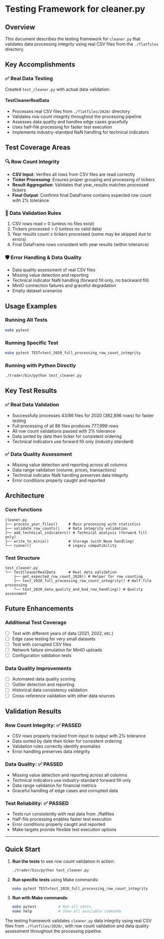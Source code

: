 # Testing Framework for cleaner.py

## Overview

This document describes the testing framework for `cleaner.py` that validates data processing integrity using real CSV files from the `./flatfiles` directory.

## Key Accomplishments

### ✅ **Real Data Testing**

Created `test_cleaner.py` with actual data validation:

#### **TestCleanerRealData**

- Processes real CSV files from `./flatfiles/2020/` directory
- Validates row count integrity throughout the processing pipeline
- Assesses data quality and handles edge cases gracefully
- Uses half-file processing for faster test execution
- Implements industry-standard NaN handling for technical indicators

## Test Coverage Areas

### 🔍 **Row Count Integrity**

- **CSV Input**: Verifies all rows from CSV files are read correctly
- **Ticker Processing**: Ensures proper grouping and processing of tickers
- **Result Aggregation**: Validates that year_results matches processed tickers
- **Final Output**: Confirms final DataFrame contains expected row count with 2% tolerance

### 🧪 **Data Validation Rules**

1. CSV rows read > 0 (unless no files exist)
2. Tickers processed > 0 (unless no valid data)
3. Year results count ≤ tickers processed (some may be skipped due to errors)
4. Final DataFrame rows consistent with year results (within tolerance)

### 🛡️ **Error Handling & Data Quality**

- Data quality assessment of real CSV files
- Missing value detection and reporting
- Technical indicator NaN handling (forward fill only, no backward fill)
- MinIO connection failures and graceful degradation
- Empty dataset scenarios

## Usage Examples

### Running All Tests

```bash
make pytest
```

### Running Specific Test

```bash
make pytest TEST=test_2020_full_processing_row_count_integrity
```

### Running with Python Directly

```bash
./trader/bin/python test_cleaner.py
```

## Key Test Results

### ✅ **Real Data Validation**

- Successfully processes 43/86 files for 2020 (382,896 rows) for faster testing
- Full processing of all 86 files produces 777,999 rows
- All row count validations passed with 2% tolerance
- Data sorted by date then ticker for consistent ordering
- Technical indicators use forward fill only (industry standard)

### ✅ **Data Quality Assessment**

- Missing value detection and reporting across all columns
- Data range validation (volume, prices, transactions)
- Technical indicator NaN handling preserves data integrity
- Error conditions properly caught and reported

## Architecture

### **Core Functions**

```
cleaner.py
├── process_year_files()     # Main processing with statistics
├── validate_row_counts()    # Data integrity validation
├── add_technical_indicators() # Technical analysis (forward fill only)
├── write_to_minio()         # Storage (with None handling)
└── runner()                 # Legacy compatibility
```

### **Test Structure**

```
test_cleaner.py
└── TestCleanerRealData      # Real data validation
    ├── get_expected_row_count_2020() # Helper for row counting
    ├── test_2020_full_processing_row_count_integrity() # Half-file processing
    └── test_2020_data_quality_and_bad_row_handling() # Quality assessment
```

## Future Enhancements

### **Additional Test Coverage**

- [ ] Test with different years of data (2021, 2022, etc.)
- [ ] Edge case testing for very small datasets
- [ ] Test with corrupted CSV files
- [ ] Network failure simulation for MinIO uploads
- [ ] Configuration validation tests

### **Data Quality Improvements**

- [ ] Automated data quality scoring
- [ ] Outlier detection and reporting
- [ ] Historical data consistency validation
- [ ] Cross-reference validation with other data sources

## Validation Results

### **Row Count Integrity: ✅ PASSED**

- CSV rows properly tracked from input to output with 2% tolerance
- Data sorted by date then ticker for consistent ordering
- Validation rules correctly identify anomalies
- Error handling preserves data integrity

### **Data Quality: ✅ PASSED**

- Missing value detection and reporting across all columns
- Technical indicators use industry-standard forward fill only
- Data range validation for financial metrics
- Graceful handling of edge cases and corrupted data

### **Test Reliability: ✅ PASSED**

- Tests run consistently with real data from ./flatfiles
- Half-file processing enables faster test execution
- Error conditions properly caught and reported
- Make targets provide flexible test execution options

---

## Quick Start

1. **Run the tests** to see row count validation in action:

   ```bash
   ./trader/bin/python test_cleaner.py
   ```

2. **Run specific tests** using Make commands:

   ```bash
   make pytest TEST=test_2020_full_processing_row_count_integrity
   ```

3. **Run with Make commands**:
   ```bash
   make pytest          # Run all tests
   make help            # Show all available commands
   ```

The testing framework validates `cleaner.py` data integrity using real CSV files from `./flatfiles/2020/`, with row count validation and data quality assessment throughout the processing pipeline.
